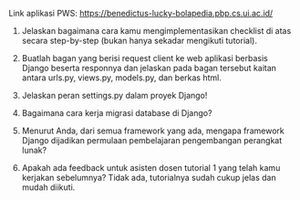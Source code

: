 Link aplikasi PWS: https://benedictus-lucky-bolapedia.pbp.cs.ui.ac.id/

1. Jelaskan bagaimana cara kamu mengimplementasikan checklist di atas secara step-by-step (bukan hanya sekadar mengikuti tutorial).

2. Buatlah bagan yang berisi request client ke web aplikasi berbasis Django beserta responnya dan jelaskan pada bagan tersebut kaitan antara urls.py, views.py, models.py, dan berkas html.

3. Jelaskan peran settings.py dalam proyek Django!

4. Bagaimana cara kerja migrasi database di Django?

5. Menurut Anda, dari semua framework yang ada, mengapa framework Django dijadikan permulaan pembelajaran pengembangan perangkat lunak?

6. Apakah ada feedback untuk asisten dosen tutorial 1 yang telah kamu kerjakan sebelumnya?
Tidak ada, tutorialnya sudah cukup jelas dan mudah diikuti. 

